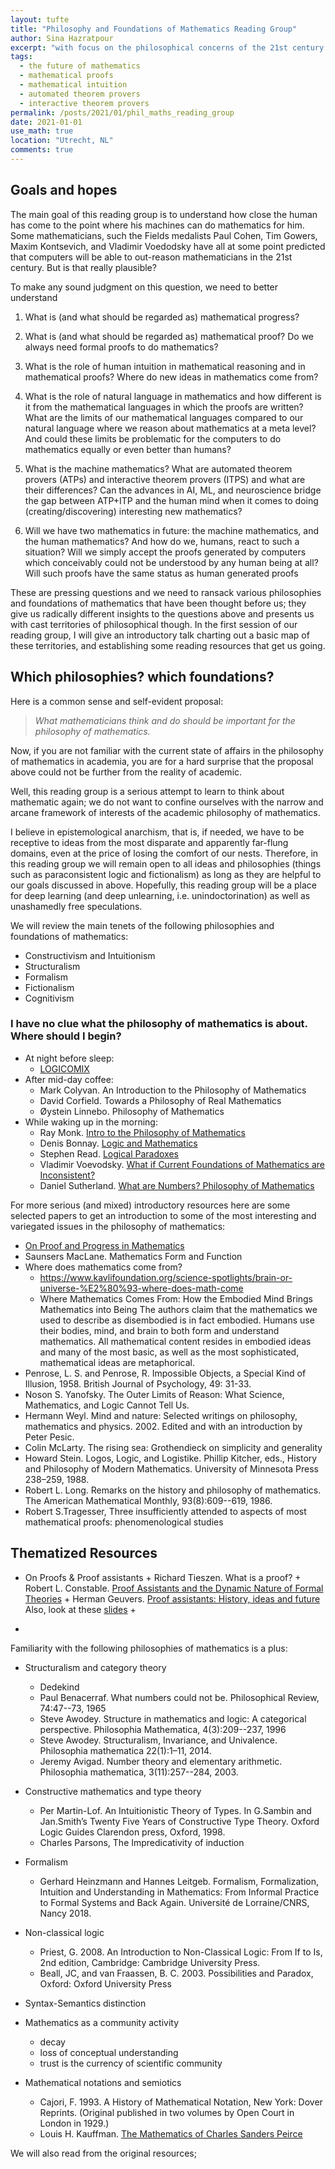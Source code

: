 ```yaml
---
layout: tufte
title: "Philosophy and Foundations of Mathematics Reading Group"
author: Sina Hazratpour
excerpt: "with focus on the philosophical concerns of the 21st century mathematics"
tags: 
  - the future of mathematics
  - mathematical proofs 
  - mathematical intuition
  - automated theorem provers
  - interactive theorem provers 
permalink: /posts/2021/01/phil_maths_reading_group
date: 2021-01-01
use_math: true
location: "Utrecht, NL"
comments: true
---
```


## Goals and hopes


The main goal of this reading group is to understand how close the human has come to the point where his machines can do mathematics for him. Some mathematicians, such the Fields medalists Paul Cohen, Tim Gowers, Maxim Kontsevich, and Vladimir Voedodsky  have all at some point predicted that computers will be able to out-reason mathematicians in the 21st century. But is that really plausible?

To make any sound judgment on this question, we need to better understand 

1. What is (and what should be regarded as) mathematical progress? 

2. What is (and what should be regarded as) mathematical proof? Do we always need formal proofs to do mathematics? 

3. What is the role of human intuition in mathematical reasoning and in mathematical proofs? Where do new ideas in mathematics come from?  

4. What is the role of natural language in mathematics and how different is it from the mathematical languages in which the proofs are written? What are the limits of our mathematical languages compared to our natural language where we reason about mathematics at a meta level? And could these limits be problematic for the computers to do mathematics equally or even better than humans?  

5.  What is the machine mathematics? What are automated theorem provers (ATPs) and interactive theorem provers (ITPS) and what are their differences? Can the advances in AI, ML, and neuroscience bridge the gap between ATP+ITP and the human mind when it comes to doing (creating/discovering) interesting new mathematics? 

6. Will we have two mathematics in future: the machine mathematics, and the human mathematics? And how do we, humans, react to such a situation? Will we simply accept the proofs generated by computers which conceivably could not be understood by any human being at all?  Will such proofs have the same status as human generated proofs

These are pressing questions and we need to ransack various philosophies and foundations of mathematics that have been thought before us; they give us radically different insights to the questions above and presents us with cast territories of philosophical though. In the first session of our reading group, I will give an introductory talk charting out a basic map of these territories, and establishing some reading resources that get us going.  




## Which philosophies? which foundations? 


Here is a common sense and self-evident proposal: 

>_What mathematicians think and do should be important for the philosophy of mathematics._

Now, if you are not familiar with the current state of affairs in the philosophy of mathematics 
in academia, you are for a hard surprise that the proposal above could not be further from the reality of academic. 

Well, this reading group is a serious attempt to learn to think about mathematic again; we do not want to confine ourselves with the narrow and arcane framework of interests of the academic philosophy of mathematics. 

I believe in epistemological anarchism, that is, if needed, we have to be receptive to ideas from the most disparate and apparently far-flung domains, even at the price of losing the comfort of our nests. Therefore, in this reading group we will remain open to all ideas and philosophies (things such as paraconsistent logic and fictionalism) as long as they are helpful to our goals discussed in above. Hopefully, this reading group will be a place for deep learning (and deep unlearning, i.e. unindoctorination) as well as unashamedly free speculations.   

We will review the main tenets of the following philosophies and foundations of mathematics: 

  * Constructivism and Intuitionism
  * Structuralism
  * Formalism
  * Fictionalism 
  * Cognitivism  



### I have no clue what the philosophy of mathematics is about. Where should I begin? 

* At night before sleep:   
  + [LOGICOMIX](https://www.logicomix.com/en/index.html)
* After mid-day coffee: 
  + Mark Colyvan. An Introduction to the Philosophy of Mathematics
  + David Corfield. Towards a Philosophy of Real Mathematics
  + Øystein Linnebo. Philosophy of Mathematics
* While waking up in the morning:     
  + Ray Monk. [Intro to the Philosophy of Mathematics](https://www.youtube.com/watch?v=bqGXdh6zb2k&ab_channel=PhilosophyOverdose)
  + Denis Bonnay. [Logic and Mathematics](https://www.youtube.com/watch?v=5LovB0kbkJc&ab_channel=SeriousScience)
  + Stephen Read. [Logical Paradoxes](https://www.youtube.com/watch?v=uDTUgC48GlY&ab_channel=SeriousScience)  
  + Vladimir Voevodsky. [What if Current Foundations of Mathematics are
Inconsistent?](https://www.youtube.com/watch?v=O45LaFsaqMA&t=3118s&ab_channel=InstituteforAdvancedStudy)
  + Daniel Sutherland. [What are Numbers? Philosophy of Mathematics](https://youtu.be/xXD57a5BEO0)
  

For more serious (and mixed) introductory resources here are some selected papers to get an introduction to some of the most interesting and variegated issues in the philosophy of mathematics: 

   * [On Proof and Progress in Mathematics](https://arxiv.org/pdf/math/9404236.pdf) 
   * Saunsers MacLane. Mathematics Form and Function
   * Where does mathematics come from? 
     + https://www.kavlifoundation.org/science-spotlights/brain-or-universe-%E2%80%93-where-does-math-come
     + Where Mathematics Comes From: How the Embodied Mind Brings Mathematics into Being 
     The authors claim that the mathematics we used to describe as disembodied is in fact embodied. Humans use their bodies, mind, and brain to both form and understand mathematics. All mathematical content resides in embodied ideas and many of the most basic, as well as the most sophisticated, mathematical ideas are metaphorical. 
   * Penrose, L. S. and Penrose, R. Impossible Objects, a Special Kind of Illusion, 1958. British Journal of Psychology, 49: 31-33.
   * Noson S. Yanofsky. The Outer Limits of Reason: What Science, Mathematics, and Logic Cannot Tell Us. 
   * Hermann Weyl. Mind and nature: Selected writings on philosophy, mathematics and physics. 2002. Edited and with an introduction by Peter Pesic. 
   * Colin McLarty. The rising sea: Grothendieck on simplicity and generality
   * Howard Stein. Logos, Logic, and Logistike. Phillip Kitcher, eds., History and Philosophy of Modern Mathematics. University of Minnesota Press 238–259, 1988.
   * Robert L. Long. Remarks on the history and philosophy of mathematics. The American Mathematical Monthly, 93(8):609--619, 1986.
   * Robert S.Tragesser, Three insufficiently attended to aspects of most mathematical proofs: phenomenological studies


## Thematized Resources 

   *  On Proofs & Proof assistants
     + Richard Tieszen. What is a proof? 
     + Robert L. Constable. [Proof Assistants and the Dynamic Nature of Formal Theories](http://ceur-ws.org/Vol-878/invited1.pdf)
     + Herman Geuvers. [Proof assistants: History, ideas and future](https://www.cs.ru.nl/~herman/ictopen.pdf) Also, look at these [slides](https://www.cs.ru.nl/~herman/ictopen.pdf) 
     + 
   
   * 



Familiarity with the following philosophies of mathematics is a plus:

   
   * Structuralism and category theory 
     + Dedekind
     + Paul Benacerraf. What numbers could not be. Philosophical Review, 74:47--73, 1965
     + Steve Awodey. Structure in mathematics and logic: A categorical perspective. Philosophia Mathematica, 4(3):209--237, 1996
     + Steve Awodey. Structuralism, Invariance, and Univalence. Philosophia mathematica 22(1):1–11, 2014.
     + Jeremy Avigad. Number theory and elementary arithmetic. Philosophia mathematica, 3(11):257--284, 2003.
     
    
   * Constructive mathematics and type theory 
     + Per Martin-Lof. An Intuitionistic Theory of Types. In G.Sambin and Jan.Smith’s Twenty Five Years of Constructive Type Theory. Oxford Logic Guides Clarendon press, Oxford, 1998.
     + Charles Parsons, The Impredicativity of induction

   * Formalism 
     + Gerhard Heinzmann and Hannes Leitgeb. Formalism, Formalization, Intuition and Understanding in Mathematics: From Informal Practice to Formal Systems and Back Again. Université de Lorraine/CNRS, Nancy 2018.  
      
   

   * Non-classical logic
     + Priest, G. 2008. An Introduction to Non-Classical Logic: From If to Is, 2nd edition, Cambridge: Cambridge University Press.
     + Beall, JC, and van Fraassen, B. C. 2003. Possibilities and Paradox, Oxford: Oxford University Press


   * Syntax-Semantics distinction 

   * Mathematics as a community activity 
     + decay 
     + loss of conceptual understanding 
     + trust is the currency of scientific community

   


  * Mathematical notations and semiotics
    + Cajori, F. 1993. A History of Mathematical Notation, New York: Dover Reprints. (Original published in two volumes by Open Court in London in 1929.)
    + Louis H. Kauffman. [The Mathematics of Charles Sanders Peirce](https://homepages.math.uic.edu/~kauffman/)

   We will also read from the original resources; 